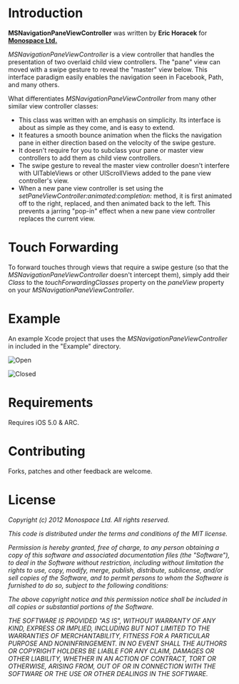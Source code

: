 # Introduction

**MSNavigationPaneViewController** was written by **Eric Horacek** for **[Monospace Ltd.](http://www.monospacecollective.com)**

*MSNavigationPaneViewController* is a view controller that handles the presentation of two overlaid child view controllers. The "pane" view can moved with a swipe gesture to reveal the "master" view below. This interface paradigm easily enables the navigation seen in Facebook, Path, and many others.

What differentiates *MSNavigationPaneViewController* from many other similar view controller classes:

* This class was written with an emphasis on simplicity. Its interface is about as simple as they come, and is easy to extend.
* It features a smooth bounce animation when the  flicks the navigation pane in either direction based on the velocity of the swipe gesture.
* It doesn't require for you to subclass your pane or master view controllers to add them as child view controllers. 
* The swipe gesture to reveal the master view controller doesn't interfere with UITableViews or other UIScrollViews added to the pane view controller's view.
* When a new pane view controller is set using the *setPaneViewController:animated:completion:* method, it is first animated off to the right, replaced, and then animated back to the left. This prevents a jarring "pop-in" effect when a new pane view controller replaces the current view.

# Touch Forwarding

To forward touches through views that require a swipe gesture (so that the *MSNavigationPaneViewController* doesn't intercept them), simply add their *Class* to the *touchForwardingClasses* property on the *paneView* property on your *MSNavigationPaneViewController*.

# Example

An example Xcode project that uses the *MSNavigationPaneViewController* in included in the "Example" directory.

![Open](https://raw.github.com/monospacecollective/MSNavigationPaneViewController/master/Screenshots/Open.png)

![Closed](https://raw.github.com/monospacecollective/MSNavigationPaneViewController/master/Screenshots/Closed.png)

# Requirements

Requires iOS 5.0 & ARC.

# Contributing

Forks, patches and other feedback are welcome.

# License

*Copyright (c) 2012 Monospace Ltd. All rights reserved.*

*This code is distributed under the terms and conditions of the MIT license.*

*Permission is hereby granted, free of charge, to any person obtaining a copy*
*of this software and associated documentation files (the "Software"), to deal*
*in the Software without restriction, including without limitation the rights*
*to use, copy, modify, merge, publish, distribute, sublicense, and/or sell*
*copies of the Software, and to permit persons to whom the Software is*
*furnished to do so, subject to the following conditions:*

*The above copyright notice and this permission notice shall be included in*
*all copies or substantial portions of the Software.*

*THE SOFTWARE IS PROVIDED "AS IS", WITHOUT WARRANTY OF ANY KIND, EXPRESS OR*
*IMPLIED, INCLUDING BUT NOT LIMITED TO THE WARRANTIES OF MERCHANTABILITY,*
*FITNESS FOR A PARTICULAR PURPOSE AND NONINFRINGEMENT. IN NO EVENT SHALL THE*
*AUTHORS OR COPYRIGHT HOLDERS BE LIABLE FOR ANY CLAIM, DAMAGES OR OTHER*
*LIABILITY, WHETHER IN AN ACTION OF CONTRACT, TORT OR OTHERWISE, ARISING FROM,*
*OUT OF OR IN CONNECTION WITH THE SOFTWARE OR THE USE OR OTHER DEALINGS IN*
*THE SOFTWARE.*
